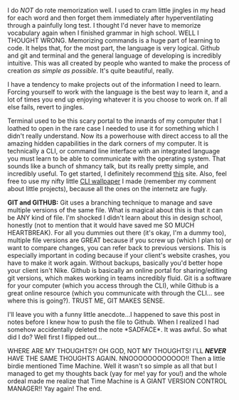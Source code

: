 <p>
I do <i>NOT</i> do rote memorization well. I used to cram little jingles in my head for each word and then forget them immediately after hyperventilating through a painfully long test. I thought I'd never have to memorize vocabulary again when I finished grammar in high school. WELL I THOUGHT WRONG. Memorizing commands is a huge part of learning to code. It helps that, for the most part, the language is very logical. Github and git and terminal and the general language of developing is incredibly intuitive. This was all created by people who wanted to make the process of creation <i>as simple as possible</i>. It's quite beautiful, really.
</p><p>
I have a tendency to make projects out of the information I need to learn. Forcing yourself to work with the language is the best way to learn it, and a lot of times you end up enjoying whatever it is you choose to work on. If all else fails, revert to jingles.
</p><p>
Terminal used to be this scary portal to the innards of my computer that I loathed to open in the rare case I needed to use it for something which I didn't really understand. Now its a powerhouse with direct access to all the amazing hidden capabilities in the dark corners of my computer. It is technically a CLI, or command line interface with an integrated language you must learn to be able to communicate with the operating system. That sounds like a bunch of shmancy talk, but its really pretty simple, and incredibly useful. To get started, I definitely recommend <a href="http://cli.learncodethehardway.org/book/" rel="external">this</a> site. Also, feel free to use my nifty little <a href="https://www.dropbox.com/sh/sy393a6jo2mw8cy/AACSZSmSHjo5fzcG2v7ChWvra?dl=0" rel="external">CLI wallpaper</a> I made (remember my comment about little projects), because all the ones on the internetz are fugly.
</p><p>
<b>GIT and GITHUB:</b> Git uses a branching technique to manage and save multiple versions of the same file. What is magical about this is that it can be ANY kind of file. I'm shocked I didn't learn about this in design school, honestly (not to mention that it would have saved me SO MUCH HEARTBREAK). For all you dummies out there (it's okay, I'm a dummy too), multiple file versions are GREAT because if you screw up (which I plan to) or want to compare changes, you can refer back to previous versions. This is especially important in coding because if your client's website crashes, you have to make it work again. Without backups, basically you'd better hope your client isn't Nike. Github is basically an online portal for sharing/editing git versions, which makes working in teams incredibly fluid. Git is a software for your computer (which you access through the CLI), while Github is a great online resource (which you communicate with through the CLI... see where this is going?). TRUST ME, GIT MAKES SENSE.</p><p>
I'll leave you with a funny little anecdote...I happened to save this post in notes before I knew how to push the file to Github. When I realized I had somehow accidentally deleted the note *SADFACE*. It was awful. So what did I do? Well first I flipped out...
</p><p>
WHERE ARE MY THOUGHTS?! OH GOD, NOT MY THOUGHTS! I'LL <b><i>NEVER</i></b> HAVE THE SAME THOUGHTS AGAIN. NNOOOOOOOOOOOO!! Then a little birdie mentioned Time Machine. Well it wasn't so simple as all that but I managed to get my thoughts back (yay for me! yay for you!) and the whole ordeal made me realize that Time Machine is A GIANT VERSION CONTROL MANAGER!! Yay again! The end.
</p>